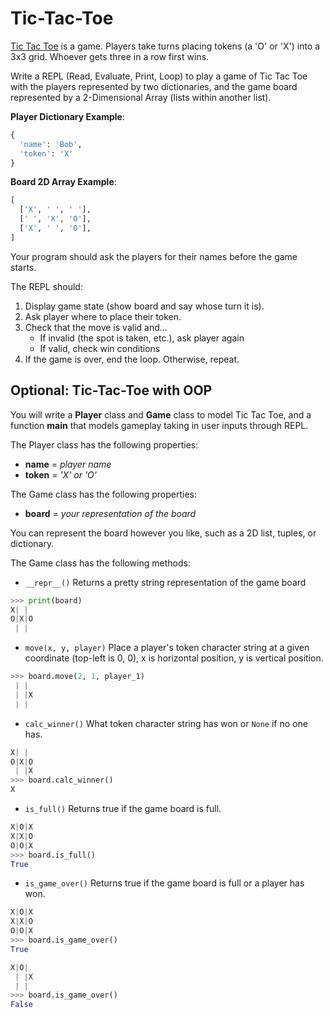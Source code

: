 # Tic-Tac-Toe 

[Tic Tac Toe](https://en.wikipedia.org/wiki/Tic-tac-toe) is a game.
Players take turns placing tokens (a 'O' or 'X') into a 3x3 grid.
Whoever gets three in a row first wins.

Write a REPL (Read, Evaluate, Print, Loop) to play a game of Tic Tac Toe with the players represented by two dictionaries, and the game board represented by a 2-Dimensional Array (lists within another list).

**Player Dictionary Example**:
```python
{
  'name': 'Bob',
  'token': 'X'
}
```

**Board 2D Array Example**:
```python
[
  ['X', ' ', ' '],
  [' ', 'X', 'O'],
  ['X', ' ', 'O'],
]
```

Your program should ask the players for their names before the game starts.

The REPL should:
1. Display game state (show board and say whose turn it is).
2. Ask player where to place their token.
3. Check that the move is valid and...
    * If invalid (the spot is taken, etc.), ask player again
    * If valid, check win conditions
4. If the game is over, end the loop.  Otherwise, repeat.

## Optional: Tic-Tac-Toe with OOP

You will write a **Player** class and **Game** class to model Tic Tac Toe, and a function **main** that models gameplay taking in user inputs through REPL.


The Player class has the following properties: 
* **name** = *player name*
* **token** = *'X' or 'O'*

The Game class has the following properties:
* **board** = *your representation of the board*

You can represent the board however you like, such as a 2D list, tuples, or dictionary.

The Game class has the following methods:
* `__repr__()` Returns a pretty string representation of the game board
```py
>>> print(board)
X| | 
O|X|O
 | | 
```

* `move(x, y, player)` Place a player's token character string at a given coordinate (top-left is 0, 0), x is horizontal position, y is vertical position.

```py
>>> board.move(2, 1, player_1)
 | | 
 | |X
 | | 
```

* `calc_winner()` What token character string has won or `None` if no one has.

```py
X| | 
O|X|O
 | |X
>>> board.calc_winner()
X
```

* `is_full()` Returns true if the game board is full.

```py
X|O|X
X|X|O
O|O|X
>>> board.is_full()
True
```

* `is_game_over()` Returns true if the game board is full or a player has won.

```py
X|O|X
X|X|O
O|O|X
>>> board.is_game_over()
True

X|O|
 | |X
 | |
>>> board.is_game_over()
False
```

